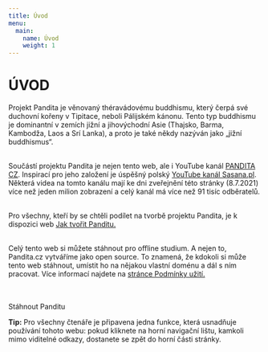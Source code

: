 ```yaml
---
title: Úvod
menu:
  main:
    name: Úvod
    weight: 1
---
```


# ÚVOD

Projekt Pandita je věnovaný théravádovému buddhismu, který čerpá své duchovní kořeny v Tipitace, neboli Pálijském kánonu. Tento typ buddhismu je dominantní v zemích jižní a jihovýchodní Asie (Thajsko, Barma, Kambodža, Laos a Srí Lanka), a proto je také někdy nazýván jako „jižní buddhismus“.</br></br>

Součástí projektu Pandita je nejen tento web, ale i YouTube kanál [PANDITA CZ](). Inspirací pro jeho založení je úspěšný polský [YouTube kanál Sasana.pl](https://www.youtube.com/user/sasanaPL). Některá videa na tomto kanálu mají ke dni zveřejnění této stránky (8.7.2021) více než jeden milion zobrazení a celý kanál má více než 91 tisíc odběratelů.<br><br>

Pro všechny, kteří by se chtěli podílet na tvorbě projektu Pandita, je k dispozici web [Jak tvořit Panditu.](https://borek78.github.io/jak-tvorit-panditu)<br><br>

Celý tento web si můžete stáhnout pro offline studium. A nejen to, Pandita.cz vytváříme jako open source. To znamená, že kdokoli si může tento web stáhnout, umístit ho na nějakou vlastní doménu a dál s ním pracovat. Více informací najdete na [stránce Podmínky užití.](/podminky-uziti)<br><br><br>

<a id="stahnout-panditu">Stáhnout Panditu</a><br>

<div class="citace">
<b>Tip:</b>
Pro všechny čtenáře je připavena jedna funkce, která usnadňuje používání tohoto webu: pokud kliknete na horní navigační lištu, kamkoli mimo viditelné odkazy, dostanete se zpět do horní části stránky.
</div>

<script src="/js/arrow-script.js"></script>
